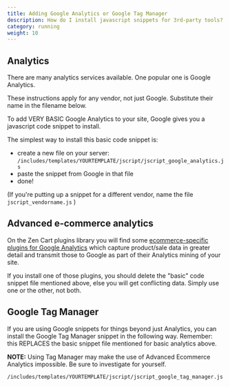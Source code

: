 ```yaml
---
title: Adding Google Analytics or Google Tag Manager
description: How do I install javascript snippets for 3rd-party tools?
category: running
weight: 10
---
```


## Analytics

There are many analytics services available. One popular one is Google Analytics.

These instructions apply for any vendor, not just Google. Substitute their name in the filename below.

To add VERY BASIC Google Analytics to your site, Google gives you a javascript code snippet to install.

The simplest way to install this basic code snippet is:

- create a new file on your server: `/includes/templates/YOURTEMPLATE/jscript/jscript_google_analytics.js`
- paste the snippet from Google in that file
- done!

(If you're putting up a snippet for a different vendor, name the file `jscript_vendorname.js` )


## Advanced e-commerce analytics

On the Zen Cart plugins library you will find some [ecommerce-specific plugins for Google Analytics](https://www.zen-cart.com/downloads.php?do=file&id=1997) 
which capture product/sale data in greater detail and transmit those to Google as part of their Analytics mining of your site.

If you install one of those plugins, you should delete the "basic" code snippet file mentioned above, else you will get conflicting data. 
Simply use one or the other, not both.


## Google Tag Manager

If you are using Google snippets for things beyond just Analytics, you can install the Google Tag Manager snippet
in the following way. Remember: this REPLACES the basic snippet file mentioned for basic analytics above.

**NOTE:** Using Tag Manager may make the use of Advanced Ecommerce Analytics impossible. Be sure to investigate for yourself.

`/includes/templates/YOURTEMPLATE/jscript/jscript_google_tag_manager.js`




